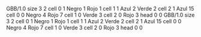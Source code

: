 <gs-board without-header> GBB/1.0
size 3 2
cell 0 1 Negro 1 Rojo 1 
cell 1 1 Azul 2 Verde 2 
cell 2 1 Azul 15 
cell 0 0 Negro 4 Rojo 7 
cell 1 0 Verde 3 
cell 2 0 Rojo 3 
head 0 0
 </gs-board>
<gs-board without-header> GBB/1.0
size 3 2
cell 0 1 Negro 1 Rojo 1 
cell 1 1 Azul 2 Verde 2 
cell 2 1 Azul 15 
cell 0 0 Negro 4 Rojo 7 
cell 1 0 Verde 3 
cell 2 0 Rojo 3 
head 0 0 </gs-board>